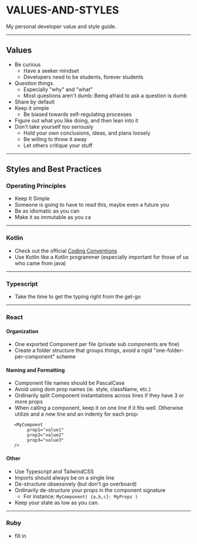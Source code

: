 # VALUES-AND-STYLES
My personal developer value and style guide.

---

## Values

* Be curious
    * Have a seeker mindset
    * Developers need to be students, forever students
* Question things. 
    * Especially "why" and "what"
    * Most questions aren't dumb: Being afraid to ask a question is dumb
* Share by default
* Keep it simple
    * Be biased towards self-regulating processes
* Figure out what you like doing, and then lean into it
* Don't take yourself too seriously
    * Hold your own conclusions, ideas, and plans loosely
    * Be willing to throw it away
    * Let others critique your stuff

---

## Styles and Best Practices

### Operating Principles
* Keep It Simple
* Someone is going to have to read this, maybe even a future you
* Be as idiomatic as you can
* Make it as immutable as you ca
---

### Kotlin

* Check out the official [Coding Conventions](https://kotlinlang.org/docs/coding-conventions.html)
* Use Kotlin like a Kotlin programmer (especially important for those of us who came from java)

---

### Typescript

* Take the time to get the typing right from the get-go

---

### React

#### Organization
* One exported Component per file (private sub components are fine)
* Create a folder structure that groups things, avoid a rigid "one-folder-per-component" scheme

#### Naming and Formatting 
* Component file names should be PascalCase
* Avoid using dom prop names (ie. style, className, etc.)
* Ordinarily split Component instantiations across lines if they have 3 or more props
* When calling a component, keep it on one line if it fits well. Otherwise utilize and a new line and an indenty for each prop:

```agsl
   <MyCompoent
        prop1="value1"
        prop2="value2"
        prop3="value3"
   />
```

#### Other
* Use Typescript and TailwindCSS
* Imports should always be on a single line
* De-structure obsessively (but don't go overboard)
* Ordinarily de-structure your props in the component signature 
    * For instance: `MyComponent( {a,b,c}: MyProps )`
* Keep your state as low as you can.

---

### Ruby

* fill in
